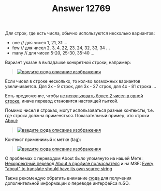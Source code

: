 ﻿---
title: "Answer 12769"
se.owner.user_id: 176217
se.owner.display_name: "αλεχολυτ"
se.owner.link: "https://ru.meta.stackoverflow.com/users/176217/%ce%b1%ce%bb%ce%b5%cf%87%ce%bf%ce%bb%cf%85%cf%84"
se.answer_id: 12769
se.question_id: 12768
se.post_type: answer
se.is_accepted: True
---
<p>Для строк, где есть числа, обычно используются несколько вариантов:</p>
<ul>
<li>one  // для чисел 1, 21, 31 ...</li>
<li>few  // для чисел 2, 3, 4, 22, 23, 24, 32, 33, 34 ...</li>
<li>many // для чисел 5-20, 25-30, 35-40 ...</li>
</ul>
<p>Вариант указан в выпадашке конкретной строки, например:</p>
<blockquote>
<p><a href="https://i.stack.imgur.com/N1JGs.png" rel="nofollow noreferrer"><img src="https://i.stack.imgur.com/N1JGs.png" alt="введите сюда описание изображения" /></a></p>
</blockquote>
<p>Если чисел в строке несколько, то кол-во возможных вариантов увеличивается. Для 2х - 9 строк, для 3х - 27 строк, для 4х - 81 строка ...</p>
<p>Есть предложение, чтобы <a href="https://meta.stackexchange.com/q/301810/339911">не использовать более 2 чисел в одной строке</a>, иначе перевод становится настоящей пыткой.</p>
<p>Помимо чисел в строках, могут использоваться разные контексты, т.е. где строка должна применяться. Показательный пример, это строки <a href="https://ru.traducir.win/filters?sourceRegex=About%24" rel="nofollow noreferrer">About</a>:</p>
<blockquote>
<p><a href="https://i.stack.imgur.com/qmL4Sm.png" rel="nofollow noreferrer"><img src="https://i.stack.imgur.com/qmL4Sm.png" alt="введите сюда описание изображения" /></a></p>
</blockquote>
<p>Контекст применимый к метке (tag):</p>
<blockquote>
<p><a href="https://i.stack.imgur.com/Tql2V.png" rel="nofollow noreferrer"><img src="https://i.stack.imgur.com/Tql2V.png" alt="введите сюда описание изображения" /></a></p>
</blockquote>
<p>О проблемах с переводом About было упомянуто на нашей Мете: <a href="https://ru.meta.stackoverflow.com/q/11701/176217">Некорректный перевод About в профиле пользователя</a> и на MSE: <a href="https://meta.stackexchange.com/q/369294/339911">Every &quot;about&quot; to translate should have its own source string</a></p>
<p>Также рекомендую обратить внимание <a href="https://ru.meta.stackoverflow.com/a/1136/176217">сюда</a> для получения дополнительной информации о переводе интерфейса ruSO.</p>
